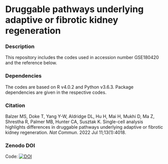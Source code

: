 # Druggable pathways underlying adaptive or fibrotic kidney regeneration

### Description
This repository includes the codes used in accession number GSE180420 and the reference below.

### Dependencies
The codes are based on R v4.0.2 and Python v3.6.3. Package dependencies are given in the respective codes.

### Citation
Balzer MS, Doke T, Yang Y-W, Aldridge DL, Hu H, Mai H, Mukhi D, Ma Z, Shrestha R, Palmer MB, Hunter CA, Susztak K. Single-cell analysis highlights differences in druggable pathways underlying adaptive or fibrotic kidney regeneration. _Nat Commun_. 2022 Jul 11;13(1):4018.

### Zenodo DOI
Code: [![DOI](https://zenodo.org/badge/450589365.svg)](https://zenodo.org/badge/latestdoi/450589365)
